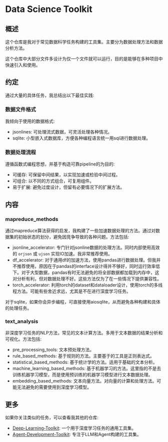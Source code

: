 # Data Science Toolkit

## 概述
这个仓库是我对于常见数据科学任务构建的工具集。主要分为数据处理方法和数据分析方法。

这个仓库中大部分文件多设计为仅一个文件就可以运行，目的是能够在多种项目中快速引入和使用。

## 约定
通过大量的具体任务，我总结出以下最佳实践:
### 数据文件格式
我倾向于使用的数据格式:
- jsonlines: 可处理流式数据，可灵活处理各种情况。
- sqlite: 小型嵌入式数据库，方便各种编程语言统一用sql进行数据处理。
### 数据处理流程
遵循函数式编程思想，并基于构造可靠pipeline的为目的:
- 可缓存: 可保留中间结果，以实现加速或检验中间过程。
- 可组合: 以不同的方式组合，可复用组件。
- 易于扩展: 避免过度设计，但留有必要情况下的扩展方法。


## 内容
### mapreduce_methods
通过mapreduce算法获得的启发，我构建了一些加速数据处理的方法。通过对数据集的初始状态的划分，避免因竞争导致的各种问题。方法包括:
- jsonline_accelerator: 专门针对jsonline数据的处理方法。同时内部使用高效的 `orjson` 或 `ujson` 实现IO加速。我非常推荐使用。
- df_accelerator: 对于通用df的加速方法，使用pandas进行数据处理。但我并不推荐使用，原因在于pandas的interface设计得并不够好，同时运行效率低下。对于大型数据，pandas有时无法避免的将全部数据都加载到内存中，这对分析有利，但对数据处理不好。这些方法仅为了在一些情况下提供兼容性。
- torch_accelerator: 利用torch的dataset和dataloader设计，使用torch的多线程方法。可能有些舍近求远，尤其是不在进行深度学习任务。

对于sqlite，如果你会异步编程，可直接使用aiosqlite，从而避免各种构建和具体的处理任务。

### text_analysis
非深度学习任务的NLP方法，常见的文本计算方法。多用于文本数据的结果分析和可视化。方法包括:
- pre_processing_tools: 文本预处理方法。
- rule_based_methods: 基于规则的方法。主要基于的工具是正则表达式。
- statistical_based_methods: 基于统计学的方法。适用于基础的文本分析。
- machine_learning_based_methods: 基于机器学习的方法。这里指的不是去训练机器学习模型，而是使用预训练的机器学习模型进行文本数据处理。
- embedding_based_methods: 文本向量方法。对向量的计算和处理方法。可能无法避免的需要使用到深度学习模型。


## 更多
如果你关注类似的任务，可以查看我其他的仓库:
- [Deep-Learning-Toolkit](https://github.com/yuliu625/Yu-Deep-Learning-Toolkit): 一个用于深度学习任务的通用工具集。
- [Agent-Development-Toolkit](https://github.com/yuliu625/Yu-Agent-Development-Toolkit): 专注于LLM和Agent构建的工具集。

